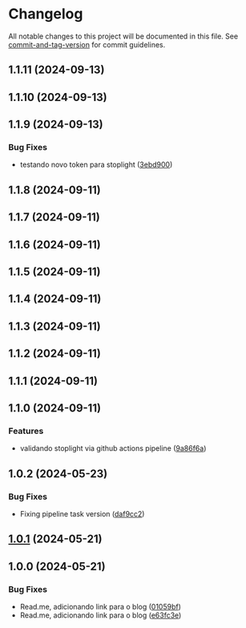 # Changelog

All notable changes to this project will be documented in this file. See [commit-and-tag-version](https://github.com/absolute-version/commit-and-tag-version) for commit guidelines.

## 1.1.11 (2024-09-13)

## 1.1.10 (2024-09-13)

## 1.1.9 (2024-09-13)


### Bug Fixes

* testando novo token para stoplight ([3ebd900](https://github.com/toolbox-playground/stoplight-exemplo-pratico/commit/3ebd90058a3127066c4f285cf4fb740a18894d57))

## 1.1.8 (2024-09-11)

## 1.1.7 (2024-09-11)

## 1.1.6 (2024-09-11)

## 1.1.5 (2024-09-11)

## 1.1.4 (2024-09-11)

## 1.1.3 (2024-09-11)

## 1.1.2 (2024-09-11)

## 1.1.1 (2024-09-11)

## 1.1.0 (2024-09-11)


### Features

* validando stoplight via github actions pipeline ([9a86f6a](https://github.com/toolbox-playground/stoplight-exemplo-pratico/commit/9a86f6aa04a591ecc657e0b8a8be70288c2ac300))

## 1.0.2 (2024-05-23)


### Bug Fixes

* Fixing pipeline task version ([daf9cc2](https://github.com/toolbox-playground/stoplight-exemplo-pratico/commit/daf9cc23c484fa89589ca48432eb25f8114af7bd))

## [1.0.1](https://github.com/toolbox-playground/stoplight-exemplo-pratico/compare/v1.0.0...v1.0.1) (2024-05-21)

## 1.0.0 (2024-05-21)


### Bug Fixes

* Read.me, adicionando link para o blog ([01059bf](https://github.com/toolbox-playground/stoplight-exemplo-pratico/commit/01059bf1beb5308fb515cf2f8c3bcc80f9bd74a1))
* Read.me, adicionando link para o blog ([e63fc3e](https://github.com/toolbox-playground/stoplight-exemplo-pratico/commit/e63fc3e8f172ccb0aa4a3b5160851e390d23098c))
